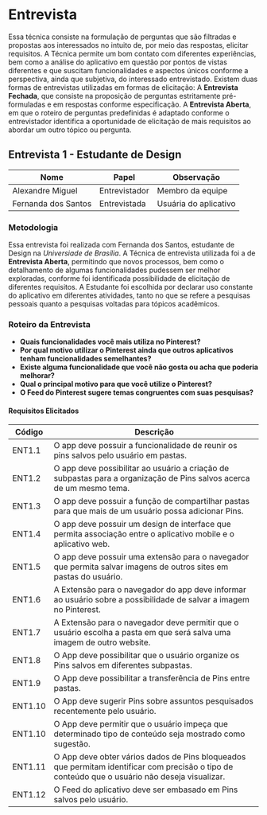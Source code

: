 # Entrevista

Essa técnica consiste na formulação de perguntas que são filtradas e propostas aos interessados no intuito de, por meio das respostas, elicitar requisitos. A Técnica permite um bom contato com diferentes experiências, bem como a análise do aplicativo em questão por pontos de vistas diferentes e que suscitam funcionalidades e aspectos únicos conforme a perspectiva, ainda que subjetiva, do interessado entrevistado. Existem duas formas de entrevistas utilizadas em formas de elicitação: A **Entrevista Fechada**, que consiste na proposição de perguntas estritamente pré-formuladas e em respostas conforme especificação. A **Entrevista Aberta**, em que o roteiro de perguntas predefinidas é adaptado conforme o entrevistador identifica a oportunidade de elicitação de mais requisitos ao abordar um outro tópico ou pergunta.


## Entrevista 1 - Estudante de Design

| Nome | Papel | Observação |
|--|--|--|
| Alexandre Miguel | Entrevistador | Membro da equipe |
| Fernanda dos Santos | Entrevistada | Usuária do aplicativo |

### Metodologia

Essa entrevista foi realizada com Fernanda dos Santos, estudante de Design na _Universiade de Brasília_. A Técnica de entrevista utilizada foi a de **Entrevista Aberta**, permitindo que novos processos, bem como o detalhamento de algumas funcionalidades pudessem ser melhor exploradas, conforme foi identificada possibilidade de elicitação de diferentes requisitos. A Estudante foi escolhida por declarar uso constante do aplicativo em diferentes atividades, tanto no que se refere a pesquisas pessoais quanto a pesquisas voltadas para tópicos acadêmicos.

### Roteiro da Entrevista     

 * **Quais funcionalidades você mais utiliza no Pinterest?**
 * **Por qual motivo utilizar o Pinterest ainda que outros aplicativos tenham funcionalidades semelhantes?**
 * **Existe alguma funcionalidade que você não gosta ou acha que poderia melhorar?**
 * **Qual o principal motivo para que você utilize o Pinterest?**
 * **O Feed do Pinterest sugere temas congruentes com suas pesquisas?**


#### Requisitos Elicitados

| Código | Descrição |
|--|--|
| ENT1.1 | O app deve possuir a funcionalidade de reunir os pins salvos pelo usuário em pastas.|
| ENT1.2 | O app deve possibilitar ao usuário a criação de subpastas para a organização de Pins salvos acerca de um mesmo tema. |
| ENT1.3 | O app deve possuir a função de compartilhar pastas para que mais de um usuário possa adicionar Pins. |
| ENT1.4 | O app deve possuir um design de interface que permita associação entre o aplicativo mobile e o aplicativo web. |
| ENT1.5 | O app deve possuir uma extensão para o navegador que permita salvar imagens de outros sites em pastas do usuário. |
| ENT1.6 | A Extensão para o navegador do app deve informar ao usuário sobre a possibilidade de salvar a imagem no Pinterest. |
| ENT1.7 | A Extensão para o navegador deve permitir que o usuário escolha a pasta em que será salva uma imagem de outro website. |
| ENT1.8 | O App deve possibilitar que o usuário organize os Pins salvos em diferentes subpastas. |
| ENT1.9 | O App deve possibilitar a transferência de Pins entre pastas. |
| ENT1.10 | O App deve sugerir Pins sobre assuntos pesquisados recentemente pelo usuário. |
| ENT1.10 | O App deve permitir que o usuário impeça que determinado tipo de conteúdo seja mostrado como sugestão. |
| ENT1.11 | O App deve obter vários dados de Pins bloqueados que permitam identificar com precisão o tipo de conteúdo que o usuário não deseja visualizar.|
| ENT1.12 | O Feed do aplicativo deve ser embasado em Pins salvos pelo usuário. |
